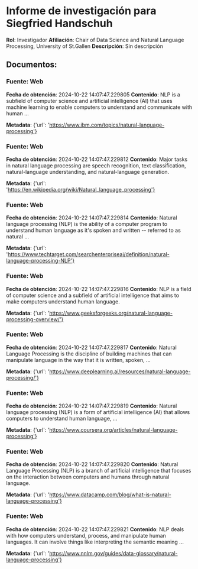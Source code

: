 # Informe de investigación para Siegfried Handschuh

**Rol**: Investigador
**Afiliación**: Chair of Data Science and Natural Language Processing, University of St.Gallen
**Descripción**: Sin descripción

## Documentos:

### Fuente: Web
**Fecha de obtención**: 2024-10-22 14:07:47.229805
**Contenido**:
NLP is a subfield of computer science and artificial intelligence (AI) that uses machine learning to enable computers to understand and communicate with human ...

**Metadata**: {'url': 'https://www.ibm.com/topics/natural-language-processing'}

### Fuente: Web
**Fecha de obtención**: 2024-10-22 14:07:47.229812
**Contenido**:
Major tasks in natural language processing are speech recognition, text classification, natural-language understanding, and natural-language generation.

**Metadata**: {'url': 'https://en.wikipedia.org/wiki/Natural_language_processing'}

### Fuente: Web
**Fecha de obtención**: 2024-10-22 14:07:47.229814
**Contenido**:
Natural language processing (NLP) is the ability of a computer program to understand human language as it's spoken and written -- referred to as natural ...

**Metadata**: {'url': 'https://www.techtarget.com/searchenterpriseai/definition/natural-language-processing-NLP'}

### Fuente: Web
**Fecha de obtención**: 2024-10-22 14:07:47.229816
**Contenido**:
NLP is a field of computer science and a subfield of artificial intelligence that aims to make computers understand human language.

**Metadata**: {'url': 'https://www.geeksforgeeks.org/natural-language-processing-overview/'}

### Fuente: Web
**Fecha de obtención**: 2024-10-22 14:07:47.229817
**Contenido**:
Natural Language Processing is the discipline of building machines that can manipulate language in the way that it is written, spoken, ...

**Metadata**: {'url': 'https://www.deeplearning.ai/resources/natural-language-processing/'}

### Fuente: Web
**Fecha de obtención**: 2024-10-22 14:07:47.229819
**Contenido**:
Natural language processing (NLP) is a form of artificial intelligence (AI) that allows computers to understand human language, ...

**Metadata**: {'url': 'https://www.coursera.org/articles/natural-language-processing'}

### Fuente: Web
**Fecha de obtención**: 2024-10-22 14:07:47.229820
**Contenido**:
Natural Language Processing (NLP) is a branch of artificial intelligence that focuses on the interaction between computers and humans through natural language.

**Metadata**: {'url': 'https://www.datacamp.com/blog/what-is-natural-language-processing'}

### Fuente: Web
**Fecha de obtención**: 2024-10-22 14:07:47.229821
**Contenido**:
NLP deals with how computers understand, process, and manipulate human languages. It can involve things like interpreting the semantic meaning ...

**Metadata**: {'url': 'https://www.nnlm.gov/guides/data-glossary/natural-language-processing'}

